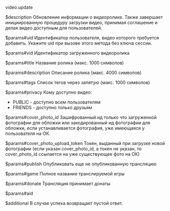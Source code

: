 video.update

$description
Обновление информации о видеоролике. Также завершает инициированную процедуру загрузки видео, принимая соглашение и делая видео доступным для пользователей.

$params#uid
Идентификатор пользователя, видео которого требуется добавить. Укажите uid при вызове этого метода без ключа сессии.

$params#vid
Идентификатор загруженного видеоролика

$params#title
Название ролика (макс. 1000 символов)

$params#description
Описание ролика (макс. 4000 символов)

$params#tags
Список тегов через запятую (макс. 1000 символов)

$params#privacy
Кому доступно видео: 

* PUBLIC - доступно всем пользователям
* FRIENDS - доступно только друзьям

$params#cover_photo_id
Зашифрованный ид только что загруженной фотографии для обложки или закодированный ид фотографии для обложки, если устанавливается фотография, уже имеющаяся у пользователя на ОК.

$params#cover_photo_upload_token
Токен, выданный при загрузке новой фотографии (если указан cover_photo_id, а токен не указан, то cover_photo_id ссылается на уже существующее фото на ОК)

$params#publish
Опубликовать еще не опубликованную трансляцию

$params#game
Полное название транслируемой игры

$params#donate
Трансляция принимает донаты

$params#aid


$additional
В случае успеха возвращает пустой ответ.
